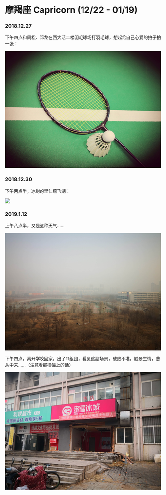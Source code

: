 # 摩羯座 Capricorn \(12/22 - 01/19\)

### 2018.12.27

下午四点和周松、邓龙在西大活二楼羽毛球场打羽毛球，想起给自己心爱的拍子拍一张：

![](../.gitbook/assets/8%20%281%29.jpg)

### 2018.12.30

下午两点半，冰封的里仁燕飞湖：

![](../.gitbook/assets/9.jpg)

### 2019.1.12

上午八点半，又是这种天气……

![](../.gitbook/assets/tim-tu-pian-20190323140953.jpg)

下午四点，离开学校回家，出了11组团，看见这副场景，破败不堪，触景生情，悲从中来……（注意看那横幅上的话）

![](../.gitbook/assets/tim-tu-pian-20190323140949.jpg)

